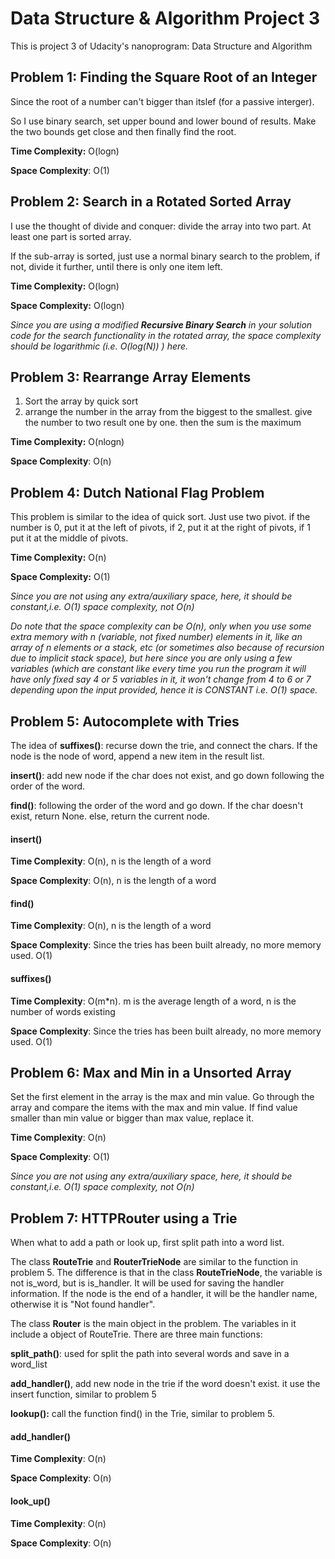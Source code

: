 # Data Structure & Algorithm Project 3

This is project 3 of Udacity's nanoprogram: Data Structure and Algorithm

##  Problem 1: Finding the Square Root of an Integer

Since the root of a number can't bigger than itslef (for a passive interger). 

So I use binary search, set upper bound and lower bound of results. Make the two bounds get close and then finally find the root.

**Time Complexity:** O(logn)

**Space Complexity**: O(1)



## Problem 2: Search in a Rotated Sorted Array

I use the thought of divide and conquer: divide the array into two part. At least one part is sorted array. 

If the sub-array is sorted, just use a normal binary search to the problem, if not, divide it further, until there is only one item left.

**Time Complexity:** O(logn)

**Space Complexity:** O(logn)

*Since you are using a modified **Recursive Binary Search** in your solution code for the search functionality in the rotated array, the space complexity should be logarithmic (i.e. O(log(N)) ) here.*



## Problem 3: Rearrange Array Elements

1. Sort the array by quick sort
2. arrange the number in the array from the biggest to the smallest. give the number to two result one by one. then the sum is the maximum

**Time Complexity:** O(nlogn)

**Space Complexity**: O(n)



## Problem 4: Dutch National Flag Problem

This problem is similar to the idea of quick sort. Just use two pivot. if the number is 0, put it at the left of pivots, if 2, put it at the right of pivots, if 1 put it at the middle of pivots.

**Time Complexity:** O(n)

**Space Complexity:** O(1)

*Since you are not using any extra/auxiliary space, here, it should be constant,i.e. O(1) space complexity, not O(n)*

*Do note that the space complexity can be O(n), only when you use some extra memory with n (variable, not fixed number) elements in it, like an array of n elements or a stack, etc (or sometimes also because of recursion due to implicit stack space), but here since you are only using a few variables (which are constant like every time you run the program it will have only fixed say 4 or 5 variables in it, it won't change from 4 to 6 or 7 depending upon the input provided, hence it is CONSTANT i.e. O(1) space.*



## Problem 5: Autocomplete with Tries

The idea of **suffixes()**: recurse down the trie, and connect the chars. If the node is the node of word, append a new item in the result list.

**insert()**: add new node if the char does not exist, and go down following the order of the word.

**find()**: following the order of the word and go down. If the char doesn't exist, return None. else, return the current node.

#### insert()

**Time Complexity**: O(n), n is the length of a word

**Space Complexity**: O(n), n is the length of a word

#### find()

**Time Complexity**: O(n), n is the length of a word

**Space Complexity**: Since the tries has been built already, no more memory used. O(1)

#### suffixes()

**Time Complexity**: O(m*n). m is the average length of a word, n is the number of words existing

**Space Complexity**: Since the tries has been built already, no more memory used. O(1)



## Problem 6: Max and Min in a Unsorted Array

Set the first element in the array is the max and min value. Go through the array and compare the items with the max and min value. If find value smaller than min value or bigger than max value, replace it.

**Time Complexity**: O(n)

**Space Complexity**: O(1)

*Since you are not using any extra/auxiliary space, here, it should be constant,i.e. O(1) space complexity, not O(n)*



## Problem 7: HTTPRouter using a Trie

When what to add a path or look up, first split path into a word list.

The class **RouteTrie** and **RouterTrieNode** are similar to the function in problem 5. The difference is that in the class **RouteTrieNode**, the variable is not is_word, but is is_handler. It will be used for saving the handler information. If the node is the end of a handler, it will be the handler name, otherwise it is "Not found handler".

The class **Router** is the main object in the problem. The variables in it include a object of RouteTrie. There are three main functions:

**split_path()**: used for split the path into several words and save in a word_list

**add_handler()**, add new node in the trie if the word doesn't exist. it use the insert function, similar to problem 5

**lookup():** call the function find() in the Trie, similar to problem 5.

#### add_handler()

**Time Complexity**: O(n)

**Space Complexity**: O(n)

#### look_up() 

**Time Complexity**: O(n)

**Space Complexity**: O(n)